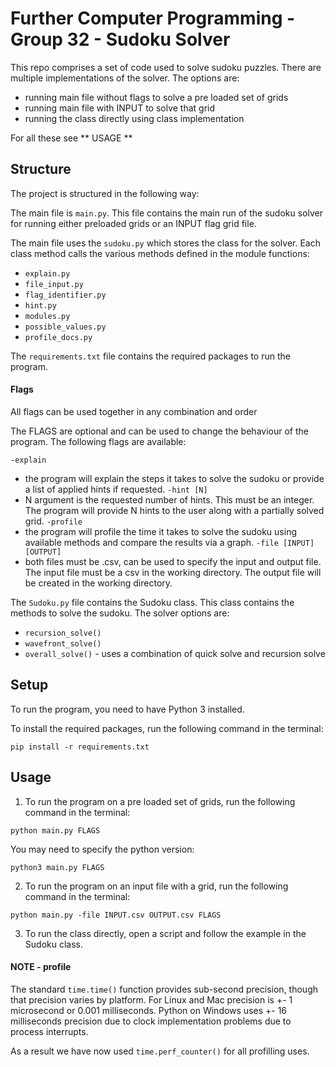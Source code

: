 # Further Computer Programming - Group 32 - Sudoku Solver

This repo comprises a set of code used to solve sudoku puzzles. There are multiple implementations of the solver. The options are:
- running main file without flags to solve a pre loaded set of grids
- running main file with INPUT to solve that grid
- running the class directly using class implementation

For all these see ** USAGE **

## Structure
The project is structured in the following way:

The main file is `main.py`. This file contains the main run of the sudoku solver for running either preloaded grids or an INPUT flag grid file.

The main file uses the `sudoku.py` which stores the class for the solver. Each class method calls the various methods defined in the module functions:
- `explain.py`
- `file_input.py`
- `flag_identifier.py`
- `hint.py`
- `modules.py`
- `possible_values.py`
- `profile_docs.py`


The `requirements.txt` file contains the required packages to run the program.


#### Flags

All flags can be used together in any combination and order

The FLAGS are optional and can be used to change the behaviour of the program. The following flags are available:

`-explain`
- the program will explain the steps it takes to solve the sudoku or provide a list of applied hints if requested.
`-hint [N]`
- N argument is the requested number of hints. This must be an integer. The program will provide N hints to the user along with a partially solved grid.
`-profile`
- the program will profile the time it takes to solve the sudoku using available methods and compare the results via a graph.
`-file [INPUT] [OUTPUT]` 
- both files must be .csv, can be used to specify the input and output file. The input file must be a csv in the working directory. The output file will be created in the working directory. 


The `Sudoku.py` file contains the Sudoku class. This class contains the methods to solve the sudoku.
The solver options are:
- `recursion_solve()`
- `wavefront_solve()`
- `overall_solve()` - uses a combination of quick solve and recursion solve


## Setup
To run the program, you need to have Python 3 installed. 

To install the required packages, run the following command in the terminal:
```
pip install -r requirements.txt
```

## Usage


1. To run the program on a pre loaded set of grids, run the following command in the terminal:
```
python main.py FLAGS
```
You may need to specify the python version:

```
python3 main.py FLAGS
```

2. To run the program on an input file with a grid, run the following command in the terminal: 

```
python main.py -file INPUT.csv OUTPUT.csv FLAGS

```

3. To run the class directly, open a script and follow the example in the Sudoku class. 



#### NOTE - profile

The standard `time.time()` function provides sub-second precision, though that precision varies by platform. For Linux and Mac precision is +- 1 microsecond or 0.001 milliseconds. Python on Windows uses +- 16 milliseconds precision due to clock implementation problems due to process interrupts. 

As a result we have now used `time.perf_counter()` for all profilling uses.





